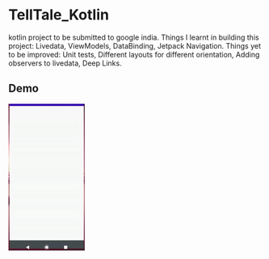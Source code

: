 # TellTale_Kotlin
kotlin project to be submitted to google india.
Things I learnt in building this project: Livedata, ViewModels, DataBinding, Jetpack Navigation.
Things yet to be improved: Unit tests, Different layouts for different orientation, Adding observers to livedata, Deep Links.
## Demo
<img src="https://github.com/srishti-R/TellTale_Kotlin/blob/master/telltale.gif" height="30%" width="30%"/>

